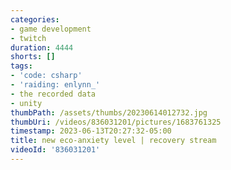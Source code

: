 ```yaml
---
categories:
- game development
- twitch
duration: 4444
shorts: []
tags:
- 'code: csharp'
- 'raiding: enlynn_'
- the recorded data
- unity
thumbPath: /assets/thumbs/20230614012732.jpg
thumbUri: /videos/836031201/pictures/1683761325
timestamp: 2023-06-13T20:27:32-05:00
title: new eco-anxiety level | recovery stream
videoId: '836031201'
---
```

